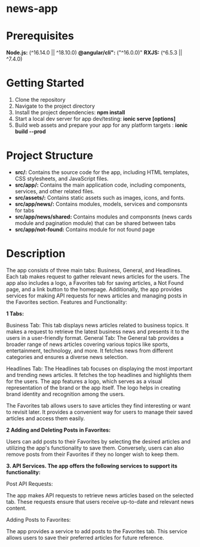 # news-app

# Prerequisites

**Node.js:** (^16.14.0 || ^18.10.0)
**@angular/cli":** ("^16.0.0)"
**RXJS:** (^6.5.3 || ^7.4.0)

# Getting Started

1. Clone the repository
2. Navigate to the project directory
3. Install the project dependencies: **npm install**
4. Start a local dev server for app dev/testing: **ionic serve [options]**
5. Build web assets and prepare your app for any platform targets : **ionic build --prod**

# Project Structure

- **src/:** Contains the source code for the app, including HTML templates, CSS stylesheets, and JavaScript files.
- **src/app/:** Contains the main application code, including components, services, and other related files.
- **src/assets/:** Contains static assets such as images, icons, and fonts.
- **src/app/news/:** Contains modules, models, services and componsnts for tabs
- **src/app/news/shared:** Contains modules and componsnts (news cards module and pagination module) that can be shared between tabs
- **src/app/not-found:** Contains module for not found page

# Description

The app consists of three main tabs: Business, General, and Headlines. Each tab makes request to gather relevant news articles for the users. The app also includes a logo, a Favorites tab for saving articles, a Not Found page, and a link button to the homepage. Additionally, the app provides services for making API requests for news articles and managing posts in the Favorites section.
Features and Functionality:

**1 Tabs:**

Business Tab: This tab displays news articles related to business topics. It makes a request to retrieve the latest business news and presents it to the users in a user-friendly format.
General Tab: The General tab provides a broader range of news articles covering various topics like sports, entertainment, technology, and more. It fetches news from different categories and ensures a diverse news selection.

Headlines Tab: The Headlines tab focuses on displaying the most important and trending news articles. It fetches the top headlines and highlights them for the users.
The app features a logo, which serves as a visual representation of the brand or the app itself. The logo helps in creating brand identity and recognition among the users.

The Favorites tab allows users to save articles they find interesting or want to revisit later. It provides a convenient way for users to manage their saved articles and access them easily.

**2 Adding and Deleting Posts in Favorites:**

Users can add posts to their Favorites by selecting the desired articles and utilizing the app's functionality to save them. Conversely, users can also remove posts from their Favorites if they no longer wish to keep them.

**3. API Services. The app offers the following services to support its functionality:**
   
Post API Requests:

The app makes API requests to retrieve news articles based on the selected tab. These requests ensure that users receive up-to-date and relevant news content.

Adding Posts to Favorites:

The app provides a service to add posts to the Favorites tab. This service allows users to save their preferred articles for future reference.
